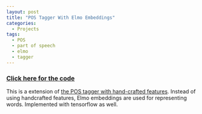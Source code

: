 ```yaml
---
layout: post
title: "POS Tagger With Elmo Embeddings"
categories:
  - Projects
tags:
  - POS
  - part of speech
  - elmo
  - tagger
---
```


### [Click here for the code](https://github.com/kazzyabe/POS_Elmo)

This is a extension of [the POS tagger with hand-crafted features](/hydeout/project/2021/01/13/project-hand.html). Instead of using handcrafted features, Elmo embeddings are used for representing words. Implemented with tensorflow as well.